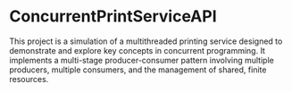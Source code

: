 # ConcurrentPrintServiceAPI
This project is a simulation of a multithreaded printing service designed to demonstrate and explore key concepts in concurrent programming. It implements a multi-stage producer-consumer pattern involving multiple producers, multiple consumers, and the management of shared, finite resources.
